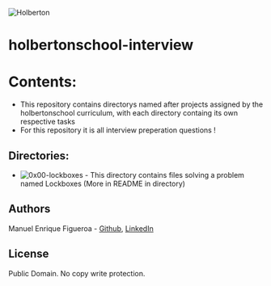 ![Holberton](https://www.trinityventures.com/uploads/images/portfolio/_270xAUTO_crop_center-center/Holberton-3.png)
# holbertonschool-interview

# Contents:
* This repository contains directorys named after projects assigned by the holbertonschool curriculum, with each directory containg its own respective tasks
* For this repository it is all interview preperation questions !

## Directories:
* ![0x00-lockboxes](https://github.com/FicusCarica308/holbertonschool-interview/tree/main/0x00-lockboxes) - This directory contains files solving a problem named Lockboxes (More in README in directory)

## Authors
Manuel Enrique Figueroa - [Github](https://github.com/FicusCarica308), [LinkedIn](https://www.linkedin.com/in/manuel-figueroa-292216215)

## License
Public Domain. No copy write protection.

